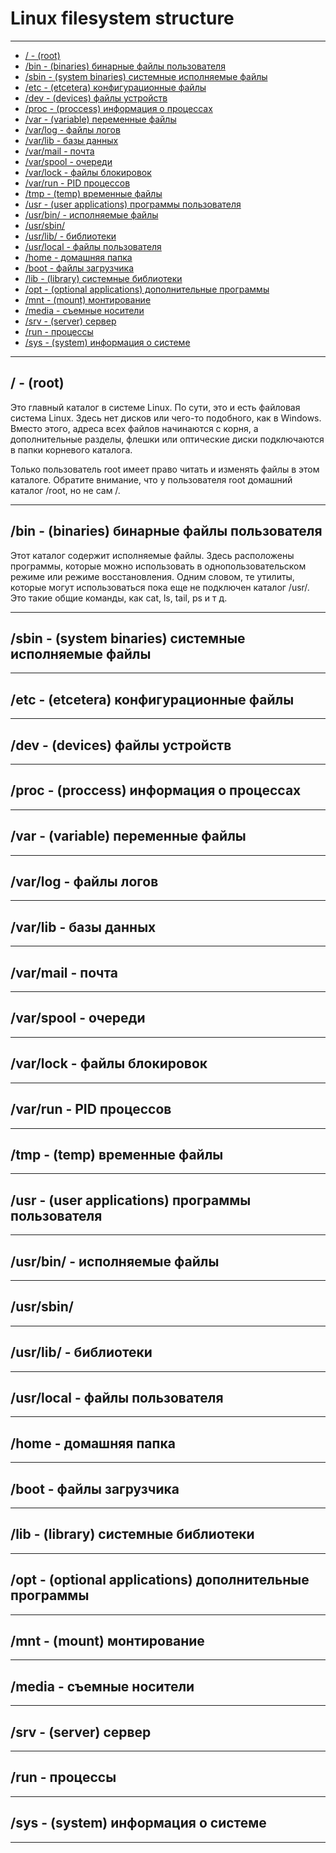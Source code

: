 
# Linux filesystem structure

------------------------------

- [/ - (root)](#root-dir)
- [/bin - (binaries) бинарные файлы пользователя](#bin)
- [/sbin - (system binaries) системные исполняемые файлы](#sbin)
- [/etc - (etcetera) конфигурационные файлы](#etc)
- [/dev - (devices) файлы устройств](#dev)
- [/proc - (proccess) информация о процессах](#proc)
- [/var - (variable) переменные файлы](#var)
- [/var/log - файлы логов](#var-log)
- [/var/lib - базы данных](#var-lib)
- [/var/mail - почта](#var-mail)
- [/var/spool - очереди](#var-spool)
- [/var/lock - файлы блокировок](#var-lock)
- [/var/run - PID процессов](#var-run)
- [/tmp - (temp) временные файлы](#tmp)
- [/usr - (user applications) программы пользователя](#usr)
- [/usr/bin/ - исполняемые файлы](#usr-bin)
- [/usr/sbin/](#usr-sbin)
- [/usr/lib/ - библиотеки](#usr-lib)
- [/usr/local - файлы пользователя](#usr-local)
- [/home - домашняя папка](#home)
- [/boot - файлы загрузчика](#boot)
- [/lib - (library) системные библиотеки](#lib)
- [/opt - (optional applications) дополнительные программы](#opt)
- [/mnt - (mount) монтирование](#mnt)
- [/media - съемные носители](#media)
- [/srv - (server) сервер](#srv)
- [/run - процессы](#run)
- [/sys - (system) информация о системе](#sys)
    

------------------------------

## <a id="root-dir">/ - (root)</a>

Это главный каталог в системе Linux. По сути, это и есть файловая система Linux. Здесь нет дисков или чего-то подобного, как в Windows. Вместо этого, адреса всех файлов начинаются с корня, а дополнительные разделы, флешки или оптические диски подключаются в папки корневого каталога.

Только пользователь root имеет право читать и изменять файлы в этом каталоге. Обратите внимание, что у пользователя root домашний каталог /root, но не сам /.

------------------------------


## <a id="bin">/bin - (binaries) бинарные файлы пользователя</a>

Этот каталог содержит исполняемые файлы. Здесь расположены программы, которые можно использовать в однопользовательском режиме или режиме восстановления. Одним словом, те утилиты, которые могут использоваться пока еще не подключен каталог /usr/. Это такие общие команды, как cat, ls, tail, ps и т д.

------------------------------


## <a id="sbin">/sbin - (system binaries) системные исполняемые файлы</a>


------------------------------


## <a id="etc">/etc - (etcetera) конфигурационные файлы</a>


------------------------------


## <a id="dev">/dev - (devices) файлы устройств</a>


------------------------------


## <a id="proc">/proc - (proccess) информация о процессах</a>


------------------------------


## <a id="var">/var - (variable) переменные файлы</a>


------------------------------


## <a id="var-log">/var/log - файлы логов</a>


------------------------------


## <a id="var-lib">/var/lib - базы данных</a>


------------------------------


## <a id="var-mail">/var/mail - почта</a>


------------------------------


## <a id="var-spool">/var/spool - очереди</a>


------------------------------


## <a id="var-lock">/var/lock - файлы блокировок</a>


------------------------------


## <a id="var-run">/var/run - PID процессов</a>


------------------------------


## <a id="tmp">/tmp - (temp) временные файлы</a>


------------------------------


## <a id="usr">/usr - (user applications) программы пользователя</a>


------------------------------


## <a id="usr-bin">/usr/bin/ - исполняемые файлы</a>


------------------------------


## <a id="usr-sbin">/usr/sbin/</a>


------------------------------


## <a id="usr-lib">/usr/lib/ - библиотеки</a>


------------------------------


## <a id="usr-local">/usr/local - файлы пользователя</a>


------------------------------


## <a id="home">/home - домашняя папка</a>


------------------------------


## <a id="boot">/boot - файлы загрузчика</a>


------------------------------


## <a id="lib">/lib - (library) системные библиотеки</a>


------------------------------



## <a id="opt">/opt - (optional applications) дополнительные программы</a>


------------------------------



## <a id="mnt">/mnt - (mount) монтирование</a>


------------------------------



## <a id="media">/media - съемные носители</a>


------------------------------



## <a id="srv">/srv - (server) сервер</a>


------------------------------




## <a id="run">/run - процессы</a>


------------------------------



## <a id="sys">/sys - (system) информация о системе</a>


------------------------------
